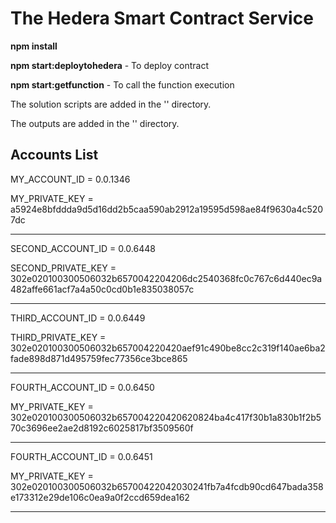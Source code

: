 # The Hedera Smart Contract Service

  **npm install**

  **npm start:deploytohedera**  - To deploy contract

  **npm start:getfunction**  - To call the function execution


  The solution scripts are added in the  '<scripts>' directory.

  The outputs are added in the '<outputs>' directory.
 
  
 ## Accounts List

MY_ACCOUNT_ID = 0.0.1346

MY_PRIVATE_KEY = a5924e8bfddda9d5d16dd2b5caa590ab2912a19595d598ae84f9630a4c5207dc

*****************************************************************************************************************

SECOND_ACCOUNT_ID = 0.0.6448

SECOND_PRIVATE_KEY = 302e020100300506032b6570042204206dc2540368fc0c767c6d440ec9a482affe661acf7a4a50c0cd0b1e835038057c

*****************************************************************************************************************

THIRD_ACCOUNT_ID =  0.0.6449

THIRD_PRIVATE_KEY = 302e020100300506032b657004220420aef91c490be8cc2c319f140ae6ba2fade898d871d495759fec77356ce3bce865

*****************************************************************************************************************

FOURTH_ACCOUNT_ID = 0.0.6450

MY_PRIVATE_KEY = 302e020100300506032b657004220420620824ba4c417f30b1a830b1f2b570c3696ee2ae2d8192c6025817bf3509560f

*****************************************************************************************************************
FOURTH_ACCOUNT_ID = 0.0.6451

MY_PRIVATE_KEY = 302e020100300506032b65700422042030241fb7a4fcdb90cd647bada358e173312e29de106c0ea9a0f2ccd659dea162
*****************************************************************************************************************